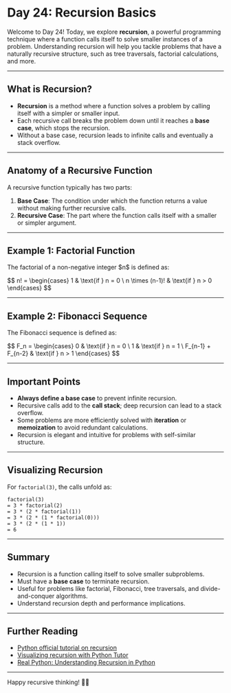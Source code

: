 # Day 24: Recursion Basics

Welcome to Day 24! Today, we explore **recursion**, a powerful programming technique where a function calls itself to solve smaller instances of a problem. Understanding recursion will help you tackle problems that have a naturally recursive structure, such as tree traversals, factorial calculations, and more.

---

## What is Recursion?

- **Recursion** is a method where a function solves a problem by calling itself with a simpler or smaller input.
- Each recursive call breaks the problem down until it reaches a **base case**, which stops the recursion.
- Without a base case, recursion leads to infinite calls and eventually a stack overflow.

---

## Anatomy of a Recursive Function

A recursive function typically has two parts:

1. **Base Case**: The condition under which the function returns a value without making further recursive calls.
2. **Recursive Case**: The part where the function calls itself with a smaller or simpler argument.

---

## Example 1: Factorial Function

The factorial of a non-negative integer \$n\$ is defined as:

\$$
n! = \begin{cases}
1 & \text{if } n = 0 \\
n \times (n-1)! & \text{if } n > 0
\end{cases}
\$$

---

## Example 2: Fibonacci Sequence

The Fibonacci sequence is defined as:

\$$
F_n = \begin{cases}
0 & \text{if } n = 0 \\
1 & \text{if } n = 1 \\
F_{n-1} + F_{n-2} & \text{if } n > 1
\end{cases}
\$$

---

## Important Points

- **Always define a base case** to prevent infinite recursion.
- Recursive calls add to the **call stack**; deep recursion can lead to a stack overflow.
- Some problems are more efficiently solved with **iteration** or **memoization** to avoid redundant calculations.
- Recursion is elegant and intuitive for problems with self-similar structure.

---

## Visualizing Recursion

For `factorial(3)`, the calls unfold as:

```
factorial(3)
= 3 * factorial(2)
= 3 * (2 * factorial(1))
= 3 * (2 * (1 * factorial(0)))
= 3 * (2 * (1 * 1))
= 6
```

---

## Summary

- Recursion is a function calling itself to solve smaller subproblems.
- Must have a **base case** to terminate recursion.
- Useful for problems like factorial, Fibonacci, tree traversals, and divide-and-conquer algorithms.
- Understand recursion depth and performance implications.

---

## Further Reading

- [Python official tutorial on recursion](https://docs.python.org/3/tutorial/controlflow.html#defining-functions)
- [Visualizing recursion with Python Tutor](https://pythontutor.com/)
- [Real Python: Understanding Recursion in Python](https://realpython.com/python-recursion/)

---

Happy recursive thinking! 🔄🐍
